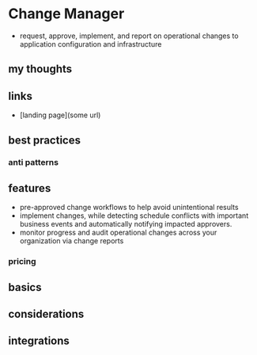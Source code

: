 # Change Manager

- request, approve, implement, and report on operational changes to application configuration and infrastructure

## my thoughts

## links

- [landing page](some url)

## best practices

### anti patterns

## features

- pre-approved change workflows to help avoid unintentional results
- implement changes, while detecting schedule conflicts with important business events and automatically notifying impacted approvers.
- monitor progress and audit operational changes across your organization via change reports

### pricing

## basics

## considerations

## integrations
